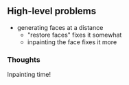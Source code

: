 ## High-level problems

- generating faces at a distance
  - "restore faces" fixes it somewhat
  - inpainting the face fixes it more

### Thoughts

Inpainting time!
